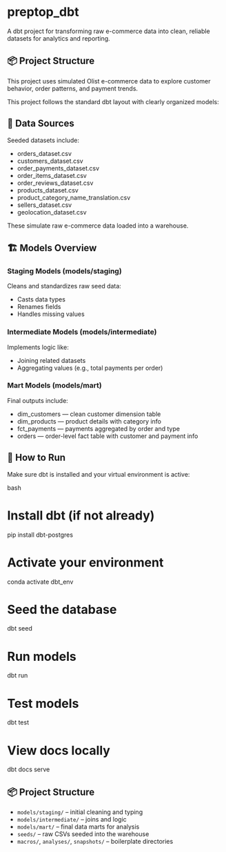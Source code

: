 
# preptop_dbt

A dbt project for transforming raw e-commerce data into clean, reliable datasets for analytics and reporting.

## 📦 Project Structure

This project uses simulated Olist e-commerce data to explore customer behavior, order patterns, and payment trends.

This project follows the standard dbt layout with clearly organized models:


## 🔢 Data Sources

Seeded datasets include:
- orders_dataset.csv
- customers_dataset.csv
- order_payments_dataset.csv
- order_items_dataset.csv
- order_reviews_dataset.csv
- products_dataset.csv
- product_category_name_translation.csv
- sellers_dataset.csv
- geolocation_dataset.csv

These simulate raw e-commerce data loaded into a warehouse.

## 🏗️ Models Overview

### Staging Models (models/staging)
Cleans and standardizes raw seed data:
- Casts data types
- Renames fields
- Handles missing values

### Intermediate Models (models/intermediate)
Implements logic like:
- Joining related datasets
- Aggregating values (e.g., total payments per order)

### Mart Models (models/mart)
Final outputs include:
- dim_customers — clean customer dimension table
- dim_products — product details with category info
- fct_payments — payments aggregated by order and type
- orders — order-level fact table with customer and payment info

## 🚀 How to Run

Make sure dbt is installed and your virtual environment is active:

bash
# Install dbt (if not already)
pip install dbt-postgres

# Activate your environment
conda activate dbt_env

# Seed the database
dbt seed

# Run models
dbt run

# Test models
dbt test

# View docs locally
dbt docs serve


## 📦 Project Structure

- `models/staging/` – initial cleaning and typing
- `models/intermediate/` – joins and logic
- `models/mart/` – final data marts for analysis
- `seeds/` – raw CSVs seeded into the warehouse
- `macros/`, `analyses/`, `snapshots/` – boilerplate directories

```
